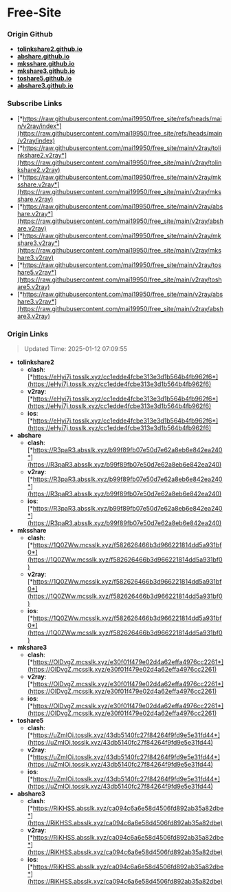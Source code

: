 # Free-Site

### Origin Github

- [**tolinkshare2.github.io**](https://github.com/tolinkshare2/tolinkshare2.github.io)
- [**abshare.github.io**](https://github.com/abshare/abshare.github.io)
- [**mksshare.github.io**](https://github.com/mksshare/mksshare.github.io)
- [**mkshare3.github.io**](https://github.com/mkshare3/mkshare3.github.io)
- [**toshare5.github.io**](https://github.com/toshare5/toshare5.github.io)
- [**abshare3.github.io**](https://github.com/abshare3/abshare3.github.io)

### Subscribe Links

- [*https://raw.githubusercontent.com/mai19950/free_site/refs/heads/main/v2ray/index*](https://raw.githubusercontent.com/mai19950/free_site/refs/heads/main/v2ray/index)
- [*https://raw.githubusercontent.com/mai19950/free_site/main/v2ray/tolinkshare2.v2ray*](https://raw.githubusercontent.com/mai19950/free_site/main/v2ray/tolinkshare2.v2ray)
- [*https://raw.githubusercontent.com/mai19950/free_site/main/v2ray/mksshare.v2ray*](https://raw.githubusercontent.com/mai19950/free_site/main/v2ray/mksshare.v2ray)
- [*https://raw.githubusercontent.com/mai19950/free_site/main/v2ray/abshare.v2ray*](https://raw.githubusercontent.com/mai19950/free_site/main/v2ray/abshare.v2ray)
- [*https://raw.githubusercontent.com/mai19950/free_site/main/v2ray/mkshare3.v2ray*](https://raw.githubusercontent.com/mai19950/free_site/main/v2ray/mkshare3.v2ray)
- [*https://raw.githubusercontent.com/mai19950/free_site/main/v2ray/toshare5.v2ray*](https://raw.githubusercontent.com/mai19950/free_site/main/v2ray/toshare5.v2ray)
- [*https://raw.githubusercontent.com/mai19950/free_site/main/v2ray/abshare3.v2ray*](https://raw.githubusercontent.com/mai19950/free_site/main/v2ray/abshare3.v2ray)

### Origin Links

> Updated Time: 2025-01-12 07:09:55

- **tolinkshare2**
  - **clash**: [*https://eHyi7j.tosslk.xyz/cc1edde4fcbe313e3d1b564b4fb962f6*](https://eHyi7j.tosslk.xyz/cc1edde4fcbe313e3d1b564b4fb962f6)
  - **v2ray**: [*https://eHyi7j.tosslk.xyz/cc1edde4fcbe313e3d1b564b4fb962f6*](https://eHyi7j.tosslk.xyz/cc1edde4fcbe313e3d1b564b4fb962f6)
  - **ios**: [*https://eHyi7j.tosslk.xyz/cc1edde4fcbe313e3d1b564b4fb962f6*](https://eHyi7j.tosslk.xyz/cc1edde4fcbe313e3d1b564b4fb962f6)
- **abshare**
  - **clash**: [*https://R3paR3.absslk.xyz/b99f89fb07e50d7e62a8eb6e842ea240*](https://R3paR3.absslk.xyz/b99f89fb07e50d7e62a8eb6e842ea240)
  - **v2ray**: [*https://R3paR3.absslk.xyz/b99f89fb07e50d7e62a8eb6e842ea240*](https://R3paR3.absslk.xyz/b99f89fb07e50d7e62a8eb6e842ea240)
  - **ios**: [*https://R3paR3.absslk.xyz/b99f89fb07e50d7e62a8eb6e842ea240*](https://R3paR3.absslk.xyz/b99f89fb07e50d7e62a8eb6e842ea240)
- **mksshare**
  - **clash**: [*https://1Q0ZWw.mcsslk.xyz/f582626466b3d966221814dd5a931bf0*](https://1Q0ZWw.mcsslk.xyz/f582626466b3d966221814dd5a931bf0)
  - **v2ray**: [*https://1Q0ZWw.mcsslk.xyz/f582626466b3d966221814dd5a931bf0*](https://1Q0ZWw.mcsslk.xyz/f582626466b3d966221814dd5a931bf0)
  - **ios**: [*https://1Q0ZWw.mcsslk.xyz/f582626466b3d966221814dd5a931bf0*](https://1Q0ZWw.mcsslk.xyz/f582626466b3d966221814dd5a931bf0)
- **mkshare3**
  - **clash**: [*https://OlDvgZ.mcsslk.xyz/e30f01f479e02d4a62effa4976cc2261*](https://OlDvgZ.mcsslk.xyz/e30f01f479e02d4a62effa4976cc2261)
  - **v2ray**: [*https://OlDvgZ.mcsslk.xyz/e30f01f479e02d4a62effa4976cc2261*](https://OlDvgZ.mcsslk.xyz/e30f01f479e02d4a62effa4976cc2261)
  - **ios**: [*https://OlDvgZ.mcsslk.xyz/e30f01f479e02d4a62effa4976cc2261*](https://OlDvgZ.mcsslk.xyz/e30f01f479e02d4a62effa4976cc2261)
- **toshare5**
  - **clash**: [*https://uZmIOi.tosslk.xyz/43db5140fc27f84264f9fd9e5e31fd44*](https://uZmIOi.tosslk.xyz/43db5140fc27f84264f9fd9e5e31fd44)
  - **v2ray**: [*https://uZmIOi.tosslk.xyz/43db5140fc27f84264f9fd9e5e31fd44*](https://uZmIOi.tosslk.xyz/43db5140fc27f84264f9fd9e5e31fd44)
  - **ios**: [*https://uZmIOi.tosslk.xyz/43db5140fc27f84264f9fd9e5e31fd44*](https://uZmIOi.tosslk.xyz/43db5140fc27f84264f9fd9e5e31fd44)
- **abshare3**
  - **clash**: [*https://RiKHSS.absslk.xyz/ca094c6a6e58d4506fd892ab35a82dbe*](https://RiKHSS.absslk.xyz/ca094c6a6e58d4506fd892ab35a82dbe)
  - **v2ray**: [*https://RiKHSS.absslk.xyz/ca094c6a6e58d4506fd892ab35a82dbe*](https://RiKHSS.absslk.xyz/ca094c6a6e58d4506fd892ab35a82dbe)
  - **ios**: [*https://RiKHSS.absslk.xyz/ca094c6a6e58d4506fd892ab35a82dbe*](https://RiKHSS.absslk.xyz/ca094c6a6e58d4506fd892ab35a82dbe)
